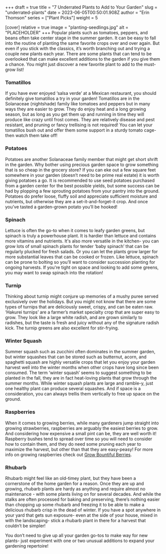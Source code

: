 +++
draft = true
title = "7 Underrated Plants to Add to Your Garden"
slug = "underrated-plants"
date = 2023-06-05T00:50:01.908Z
author = "Erin Thomson"
series = ["Plant Picks"]
weight = 5

[cover]
relative = true
image = "planting-seedlings.jpg"
alt = "PLACEHOLDER"
+++
Popular plants such as tomatoes, peppers, and beans often take center stage in the summer garden. It can be easy to fall into the routine of planting the same favorite crops over and over again. But even if you stick with the classics, it’s worth branching out and trying a couple new plants each year. There are some plants that can tend to be overlooked that can make excellent additions to the garden if you give them a chance. You might just discover a new favorite plant to add to the must-grow list!

### Tomatillos

If you have ever enjoyed ‘salsa verde’ at a Mexican restaurant, you should definitely give tomatillos a try in your garden! Tomatillos are in the Solanaceae (nightshade) family like tomatoes and peppers but in many ways they are easier to grow. They do enjoy heat and a long growing season, but as long as you get them up and running in time they will produce like crazy until frost comes. They are relatively disease and pest resistant, and pruning or fancy trellising is not required! You can let your tomatillos bush out and offer them some support in a sturdy tomato cage- then watch them take off!

### Potatoes

Potatoes are another Solanaceae family member that might get short shrift in the garden. Why bother using precious garden space to grow something that is so cheap in the grocery store? If you can eke out a few square feet somewhere in your garden (doesn’t need to be prime real estate) it is worth giving potatoes a go. It is recommended to use seed potatoes purchased from a garden center for the best possible yields, but some success can be had by plopping a few sprouting potatoes from your pantry into the ground. Potatoes do prefer loose, fluffy soil and appreciate sufficient moisture and nutrients, but otherwise they are a set-it-and-forget-it crop. And once you’ve tasted a garden-grown potato you’ll be hooked!

### Spinach

Lettuce is often the go-to when it comes to leafy garden greens, but spinach is truly a powerhouse plant. It is hardier than lettuce and contains more vitamins and nutrients. It's also more versatile in the kitchen- you can grow lots of small spinach plants for tender ‘baby spinach’ that can be regularly plucked for fresh salads. Or you can let the plants grow larger for more substantial leaves that can be cooked or frozen. Like lettuce, spinach can be prone to bolting so you’ll want to consider succession planting for ongoing harvests. If you're tight on space and looking to add some greens, you may want to swap spinach into the rotation!

### Turnip

Thinking about turnip might conjure up memories of a mushy puree served exclusively over the holidays. But you might not know that there are some types of turnips that are deliciously sweet, crispy, and can be eaten raw. ‘Hakurei turnips’ are a farmer’s market specialty crop that are super easy to grow. They look like a large white radish, and are grown similarly to radishes, but the taste is fresh and juicy without any of the signature radish kick. The turnip greens are also excellent for stir-frying.

### Winter Squash

Summer squash such as zucchini often dominates in the summer garden, but winter squashes that can be stored such as butternut, acorn, and spaghetti squash are highly versatile crops that let you enjoy your garden harvest well into the winter months when other crops have long since been consumed. The term ‘winter squash’ seems to suggest something to be planted in the fall, they are in fact heat-loving plants that grow through the summer months. While winter squash plants are large and ramble-y, just one healthy plant can produce several squashes. And if space is a consideration, you can always trellis them vertically to free up space on the ground.

### Raspberries

When it comes to growing berries, while many gardeners jump straight into growing strawberries, raspberries are arguably the easiest berries to grow. And considering how expensive a small pint can be, they are well worth it! Raspberry bushes tend to spread over time so you will need to consider how to contain them, and they do need some pruning each year to maximize the harvest, but other than that they are easy-peasy! For more info on growing raspberries check out [Grow Bountiful Berries](https://blog.planter.garden/posts/grow-bountiful-berries/).

### Rhubarb

Rhubarb might feel like an old-timey plant, but they have been a cornerstone of the home garden for a reason. Once they are up and growing, rhubarb plants are hardy as anything and require almost no maintenance - with some plants living on for several decades. And while the stalks are often processed for baking and preserving, there’s nothing easier than chopping up some rhubarb and freezing it to be able to make a delicious rhubarb crisp in the dead of winter. If you have a spot anywhere in your yard that gets sun exposure- even at the side of your house, mixed in with the landscaping- stick a rhubarb plant in there for a harvest that couldn’t be simpler!

You don’t need to give up all your garden go-tos to make way for new plants- just experiment with one or two unusual additions to expand your gardening repertoire!